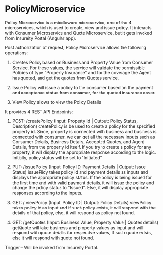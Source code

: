 # PolicyMicroservice

Policy Microservice is a middleware microservice, one of the 4 microservices, which is used to create, view and issue policy. It interacts with Consumer Microservice and Quote Microservice, but it gets invoked from Insureity Portal (Angular app). 

Post authorization of request, Policy Microservice allows the following operations: 

1. Creates Policy based on Business and Property Value from Consumer Service. For these values, the service will validate the permissible Policies of type “Property Insurance” and for the coverage the Agent has quoted, and get the quotes from Quotes service.  

2. Issue Policy will issue a policy to the consumer based on the payment and acceptance status from consumer, for the quoted insurance cover. 

3. View Policy allows to view the Policy Details 

It provides 4 REST API Endpoints:

1. POST: /createPolicy (Input: Property Id | Output: Policy Status, Description)
  createPolicy is be used to create a policy for the specified property id. Since, property is connected with business and business is connected with consumer, we can get all the necessary inputs such as Consumer Details, Business Details, Accepted Quotes, and Agent Details, from the property id itself. If you try to create a policy for any property, it will display the appropriate response according to the logic. Initially, policy status will be set to "Initiated".

2. PUT: /issuePolicy (Input: Policy ID, Payment Details | Output: Issue Status)
  issuePlicy takes policy id and payment details as inputs and displays the appropriate policy status. If the policy is being issued for the first time and with valid payment details, it will issue the policy and change the policy status to "Issued". Else, it will display appropriate responses according to the inputs.

3. GET: / viewPolicy (Input: Policy ID | Output: Policy Details) 
  viewPolicy takes policy id as input and if such policy exists, it will respond with the details of that policy, else, it will respond as policy not found.

4. GET: /getQuotes (Input: Business Value, Property Value | Quotes details) 
  getQuote will take business and property values as input and will respond with quote details for respective values, if such quote exists, else it will respond with quote not found. 

Trigger – Will be invoked from Insureity Portal.

